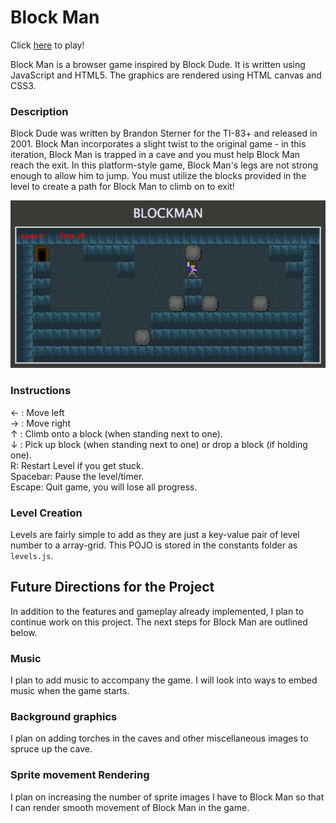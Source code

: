 # Block Man

Click [here][gh-pages] to play!

[gh-pages]: https://psl646.github.io/Block-Man/

Block Man is a browser game inspired by Block Dude.  It is written using JavaScript and HTML5.  The graphics are rendered using HTML canvas and CSS3.

### Description

Block Dude was written by Brandon Sterner for the TI-83+ and released in 2001.  Block Man incorporates a slight twist to the original game - in this iteration, Block Man is trapped in a cave and you must help Block Man reach the exit.  In this platform-style game, Block Man's legs are not strong enough to allow him to jump.  You must utilize the blocks provided in the level to create a path for Block Man to climb on to exit!

![Alt text](./images/level_4.png)

### Instructions
← : Move left  
→ : Move right  
↑ : Climb onto a block (when standing next to one).  
↓ : Pick up block (when standing next to one) or drop a block (if holding one).  
R: Restart Level if you get stuck.  
Spacebar: Pause the level/timer.  
Escape: Quit game, you will lose all progress.  

### Level Creation

Levels are fairly simple to add as they are just a key-value pair of level number to a array-grid.  This POJO is stored in the constants folder as `levels.js`.  

## Future Directions for the Project

In addition to the features and gameplay already implemented, I plan to continue work on this project.  The next steps for Block Man are outlined below.

### Music

I plan to add music to accompany the game.  I will look into ways to embed music when the game starts.

### Background graphics

I plan on adding torches in the caves and other miscellaneous images to spruce up the cave.

### Sprite movement Rendering

I plan on increasing the number of sprite images I have to Block Man so that I can render smooth movement of Block Man in the game.
